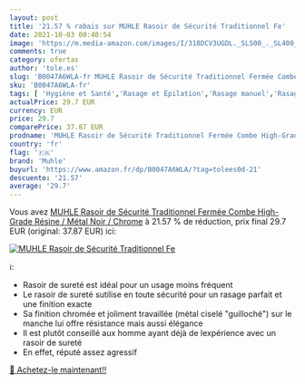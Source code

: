 ```yaml
---
layout: post
title: '21.57 % rabais sur MUHLE Rasoir de Sécurité Traditionnel Fe'
date: 2021-10-03 00:40:54
image: 'https://m.media-amazon.com/images/I/318DCV3UGDL._SL500_._SL400_.jpg'
comments: true
category: ofertas
author: 'tole.es'
slug: 'B0047A6WLA-fr MUHLE Rasoir de Sécurité Traditionnel Fermée Combe High-...'
sku: 'B0047A6WLA-fr'
tags: [ 'Hygiène et Santé','Rasage et Épilation','Rasage manuel','Rasage manuel homme','Rasoirs manuels homme','muhle', ]
actualPrice: 29.7 EUR
currency: EUR
price: 29.7
comparePrice: 37.87 EUR
prodname: 'MUHLE Rasoir de Sécurité Traditionnel Fermée Combe High-Grade Résine / Métal Noir / Chrome'
country: 'fr'
flag: '🇫🇷'
brand: 'Muhle'
buyurl: 'https://www.amazon.fr/dp/B0047A6WLA/?tag=tolees0d-21'
descuento: '21.57'
average: '29.7'
---
```


Vous avez [MUHLE Rasoir de Sécurité Traditionnel Fermée Combe High-Grade Résine / Métal Noir / Chrome](https://www.amazon.fr/dp/B0047A6WLA/?tag=tolees0d-21)  à  21.57 % de réduction, prix final  29.7 EUR (original: 37.87 EUR) ici:

[![MUHLE Rasoir de Sécurité Traditionnel Fe](https://m.media-amazon.com/images/I/318DCV3UGDL._SL500_._SL400_.jpg)](https://www.amazon.fr/dp/B0047A6WLA/?tag=tolees0d-21)

ℹ️:

- Rasoir de sureté est idéal pour un usage moins fréquent
- Le rasoir de sureté sutilise en toute sécurité pour un rasage parfait et une finition exacte
- Sa finition chromée et joliment travaillée (métal ciselé "guilloché") sur le manche lui offre résistance mais aussi élégance
- Il est plutôt conseillé aux homme ayant déjà de lexpérience avec un rasoir de sureté
- En effet, réputé assez agressif

[🛒 Achetez-le maintenant!!](https://www.amazon.fr/dp/B0047A6WLA/?tag=tolees0d-21)
